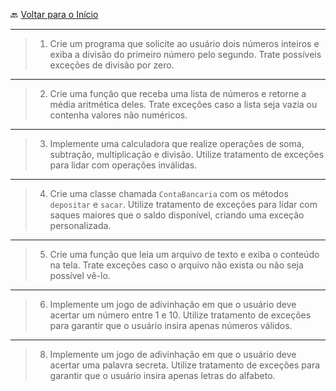🔙 [Voltar para o Início](https://github.com/4L1C3-R4BB1T/desenvolvimento-web "Voltar para o Início")

---

> 1. Crie um programa que solicite ao usuário dois números inteiros e exiba a divisão do primeiro número pelo segundo. Trate possíveis exceções de divisão por zero.
 
---

> 2. Crie uma função que receba uma lista de números e retorne a média aritmética deles. Trate exceções caso a lista seja vazia ou contenha valores não numéricos.

---

> 3. Implemente uma calculadora que realize operações de soma, subtração, multiplicação e divisão. Utilize tratamento de exceções para lidar com operações inválidas.

---

> 4. Crie uma classe chamada ```ContaBancaria``` com os métodos ```depositar``` e ```sacar```. Utilize tratamento de exceções para lidar com saques maiores que o saldo disponível, criando uma exceção personalizada.

--- 

> 5. Crie uma função que leia um arquivo de texto e exiba o conteúdo na tela. Trate exceções caso o arquivo não exista ou não seja possível vê-lo.

---

> 6. Implemente um jogo de adivinhação em que o usuário deve acertar um número entre 1 e 10. Utilize tratamento de exceções para garantir que o usuário insira apenas números válidos.

---

> 8. Implemente um jogo de adivinhação em que o usuário deve acertar uma palavra secreta. Utilize tratamento de exceções para garantir que o usuário insira apenas letras do alfabeto.
